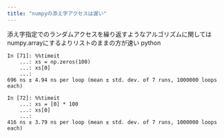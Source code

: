 ```yaml
---
title: "numpyの添え字アクセスは遅い"
---
```


添え字指定でのランダムアクセスを繰り返すようなアルゴリズムに関してはnumpy.arrayにするよりリストのままの方が速い
python

```
In [71]: %%timeit
    ...: xs = np.zeros(100)
    ...: xs[0]
    ...: 
696 ns ± 4.94 ns per loop (mean ± std. dev. of 7 runs, 1000000 loops each)

In [72]: %%timeit
    ...: xs = [0] * 100
    ...: xs[0]
    ...: 
416 ns ± 3.79 ns per loop (mean ± std. dev. of 7 runs, 1000000 loops each)
```
